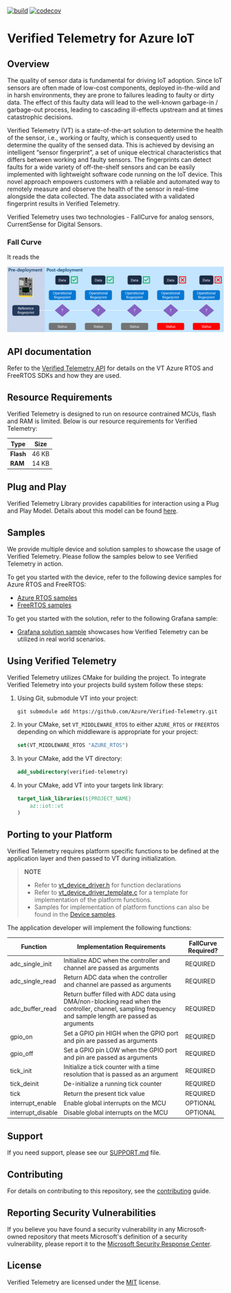 [![build](https://github.com/Azure/Verified-Telemetry/workflows/Build%20Core/badge.svg)](https://github.com/Azure/Verified-Telemetry/actions/workflows/build-core.yaml)
[![codecov](https://codecov.io/gh/Azure/verified-telemetry/branch/main/graph/badge.svg?token=7JFQ2EX3BV)](https://codecov.io/gh/Azure/verified-telemetry)

# Verified Telemetry for Azure IoT

## Overview

The quality of sensor data is fundamental for driving IoT adoption. Since IoT sensors are often made of low-cost components, deployed in-the-wild and in harsh environments, they are prone to failures leading to faulty or dirty data. The effect of this faulty data will lead to the well-known garbage-in / garbage-out process, leading to cascading ill-effects upstream and at times catastrophic decisions.  

Verified Telemetry (VT) is a state-of-the-art solution to determine the health of the sensor, i.e., working or faulty, which is consequently used to determine the quality of the sensed data. This is achieved by devising an intelligent “sensor fingerprint”, a set of unique electrical characteristics that differs between working and faulty sensors. The fingerprints can detect faults for a wide variety of off-the-shelf sensors and can be easily implemented with lightweight software code running on the IoT device. This novel approach empowers customers with a reliable and automated way to remotely measure and observe the health of the sensor in real-time alongside the data collected. The data associated with a validated fingerprint results in Verified Telemetry.

Verified Telemetry uses two technologies - FallCurve for analog sensors, CurrentSense for Digital Sensors. 

### Fall Curve

It reads the 

![VT_Overview](./docs/Azure_VT.PNG)

## API documentation

Refer to the [Verified Telemetry API](https://azure.github.io/Verified-Telemetry) for details on the VT Azure RTOS and FreeRTOS SDKs and how they are used.

## Resource Requirements

Verified Telemetry is designed to run on resource contrained MCUs, flash and RAM is limited. Below is our resource requirements for Verified Telemetry:

| Type      | Size  |
| --------- | ----- |
| **Flash** | 46 KB |
| **RAM**   | 14 KB |

## Plug and Play

Verified Telemetry Library provides capabilities for interaction using a Plug and Play Model.
Details about this model can be found [here](./PnPModel).

## Samples

We provide multiple device and solution samples to showcase the usage of Verified Telemetry. Please follow the samples below to see Verified Telemetry in action.

To get you started with the device, refer to the following device samples for Azure RTOS and FreeRTOS:
* [Azure RTOS samples](https://github.com/Azure/Verified-Telemetry-Device-Sample)
* [FreeRTOS samples](https://github.com/Azure-Samples/Verified-Telemetry-FreeRTOS-Sample)

To get you started with the solution, refer to the following Grafana sample:
* [Grafana solution sample](https://github.com/Azure/Verified-Telemetry-Solution-Sample) showcases how Verified Telemetry can be utilized in real world scenarios.

## Using Verified Telemetry

Verified Telemetry utilizes CMake for building the project. To integrate Verified Telemetry into your projects build system follow these steps:

1. Using Git, submodule VT into your project:

    ```shell
    git submodule add https://github.com/Azure/Verified-Telemetry.git
    ```
1. In your CMake, set `VT_MIDDLEWARE_RTOS` to either `AZURE_RTOS` or `FREERTOS` depending on which middleware is appropriate for your project:

    ```cmake
    set(VT_MIDDLEWARE_RTOS "AZURE_RTOS")
    ```
1. In your CMake, add the VT directory:

    ```cmake
    add_subdirectory(verified-telemetry)
    ```
1. In your CMake, add VT into your targets link library:

    ```cmake
    target_link_libraries(${PROJECT_NAME}
        az::iot::vt
    )
    ```

## Porting to your Platform

Verified Telemetry requires platform specific functions to be defined at the application layer and then passed to VT during initialization.

> **NOTE**
> * Refer to [vt_device_driver.h](./inc/platform/vt_device_driver.h) for function declarations
> * Refer to [vt_device_driver_template.c](./templates/vt_device_driver_template.c) for a template for implementation of the platform functions.
> * Samples for implementation of platform functions can also be found in the [Device samples](https://github.com/Azure/Verified-Telemetry-Device-Sample/blob/main/MXChip/AZ3166/app/sample_vt_device_driver.c).

The application developer will implement the following functions:

 | Function  | Implementation Requirements  | FallCurve Required? |
 | --------- | ---------------------------- | ------------------- |
 | adc_single_init   | Initialize ADC when the controller and channel are passed as arguments         | REQUIRED |
 | adc_single_read   | Return ADC data when the controller and channel are passed as arguments        | REQUIRED |
 | adc_buffer_read   | Return buffer filled with ADC data using DMA/non-blocking read when the controller, channel, sampling frequency and sample length are passed as arguments | REQUIRED |
 | gpio_on           | Set a GPIO pin HIGH when the GPIO port and pin are passed as arguments         | REQUIRED |
 | gpio_off          | Set a GPIO pin LOW when the GPIO port and pin are passed as arguments          | REQUIRED |
 | tick_init         | Initialize a tick counter with a time resolution that is passed as an argument | REQUIRED |
 | tick_deinit       | De-initialize a running tick counter                                           | REQUIRED |
 | tick              | Return the present tick value                                                  | REQUIRED |
 | interrupt_enable  | Enable global interrupts on the MCU                                            | OPTIONAL |
 | interrupt_disable | Disable global interrupts on the MCU                                           | OPTIONAL |

## Support

If you need support, please see our [SUPPORT.md](./SUPPORT.md) file.

## Contributing

For details on contributing to this repository, see the [contributing](CONTRIBUTING.md) guide.

## Reporting Security Vulnerabilities

If you believe you have found a security vulnerability in any Microsoft-owned repository that meets Microsoft's definition of a security vulnerability, please report it to the [Microsoft Security Response Center](SECURITY.md).

## License

Verified Telemetry are licensed under the [MIT](LICENSE.txt) license.
